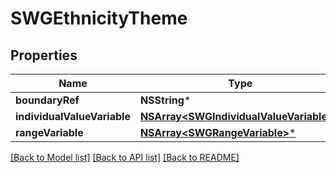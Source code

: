 # SWGEthnicityTheme

## Properties
Name | Type | Description | Notes
------------ | ------------- | ------------- | -------------
**boundaryRef** | **NSString*** |  | [optional] 
**individualValueVariable** | [**NSArray&lt;SWGIndividualValueVariable&gt;***](SWGIndividualValueVariable.md) |  | [optional] 
**rangeVariable** | [**NSArray&lt;SWGRangeVariable&gt;***](SWGRangeVariable.md) |  | [optional] 

[[Back to Model list]](../README.md#documentation-for-models) [[Back to API list]](../README.md#documentation-for-api-endpoints) [[Back to README]](../README.md)



